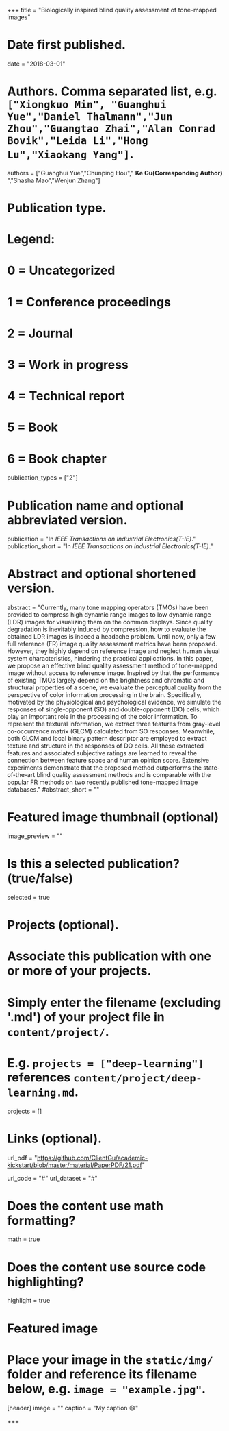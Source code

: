 +++
title = "Biologically inspired blind quality assessment of tone-mapped images"

# Date first published.
date = "2018-03-01"

# Authors. Comma separated list, e.g. `["Xiongkuo Min", "Guanghui Yue","Daniel Thalmann","Jun Zhou","Guangtao Zhai","Alan Conrad Bovik","Leida Li","Hong Lu","Xiaokang Yang"]`.
authors = ["Guanghui Yue","Chunping Hou"," **Ke Gu(Corresponding Author)** ","Shasha Mao","Wenjun Zhang"]
# Publication type.
# Legend:
# 0 = Uncategorized
# 1 = Conference proceedings
# 2 = Journal
# 3 = Work in progress
# 4 = Technical report
# 5 = Book
# 6 = Book chapter
publication_types = ["2"]

# Publication name and optional abbreviated version.
publication = "In *IEEE Transactions on Industrial Electronics(T-IE)*."
publication_short = "In *IEEE Transactions on Industrial Electronics(T-IE)*."

# Abstract and optional shortened version.
abstract = "Currently, many tone mapping operators (TMOs) have been provided to compress high dynamic range images to low dynamic range (LDR) images for visualizing them on the common displays. Since quality degradation is inevitably induced by compression, how to evaluate the obtained LDR images is indeed a headache problem. Until now, only a few full reference (FR) image quality assessment metrics have been proposed. However, they highly depend on reference image and neglect human visual system characteristics, hindering the practical applications. In this paper, we propose an effective blind quality assessment method of tone-mapped image without access to reference image. Inspired by that the performance of existing TMOs largely depend on the brightness and chromatic and structural properties of a scene, we evaluate the perceptual quality from the perspective of color information processing in the brain. Specifically, motivated by the physiological and psychological evidence, we simulate the responses of single-opponent (SO) and double-opponent (DO) cells, which play an important role in the processing of the color information. To represent the textural information, we extract three features from gray-level co-occurrence matrix (GLCM) calculated from SO responses. Meanwhile, both GLCM and local binary pattern descriptor are employed to extract texture and structure in the responses of DO cells. All these extracted features and associated subjective ratings are learned to reveal the connection between feature space and human opinion score. Extensive experiments demonstrate that the proposed method outperforms the state-of-the-art blind quality assessment methods and is comparable with the popular FR methods on two recently published tone-mapped image databases."
#abstract_short = ""

# Featured image thumbnail (optional)
image_preview = ""

# Is this a selected publication? (true/false)
selected = true

# Projects (optional).
#   Associate this publication with one or more of your projects.
#   Simply enter the filename (excluding '.md') of your project file in `content/project/`.
#   E.g. `projects = ["deep-learning"]` references `content/project/deep-learning.md`.
projects = []

# Links (optional).
url_pdf = "https://github.com/ClientGu/academic-kickstart/blob/master/material/PaperPDF/21.pdf"

url_code = "#"
url_dataset = "#"


# Does the content use math formatting?
math = true

# Does the content use source code highlighting?
highlight = true

# Featured image
# Place your image in the `static/img/` folder and reference its filename below, e.g. `image = "example.jpg"`.
[header]
image = ""
caption = "My caption 😄"

+++

